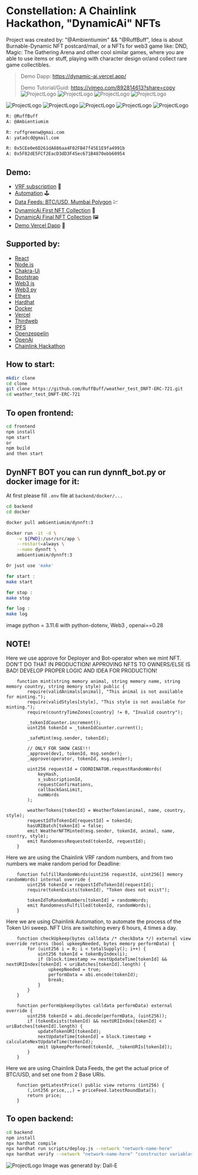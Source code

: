 # Constellation: A Chainlink Hackathon, "DynamicAi" NFTs
Project was created by: "@Ambientiumim" && "@RuffBuff",
Idea is about Burnable-Dynamic NFT postcard/mail, or a NFTs for web3 game like: DND, Magic: The Gathering Arena and other cool similar games, where you are able to use items or stuff, playing with character design or/and collect rare game collectibles.
> Demo Dapp: https://dynamic-ai.vercel.app/
>
> Demo Tutorial/Guid: https://vimeo.com/892814613?share=copy
![ProjectLogo](https://github.com/ruffbuff/weather_test_DNFT-ERC-721/blob/main/frontend/src/images/Why.jpg)
![ProjectLogo](https://github.com/ruffbuff/weather_test_DNFT-ERC-721/blob/main/frontend/src/images/Start.jpg)
![ProjectLogo](https://github.com/ruffbuff/weather_test_DNFT-ERC-721/blob/main/frontend/src/images/Mid.jpg)
![ProjectLogo](https://github.com/ruffbuff/weather_test_DNFT-ERC-721/blob/main/frontend/src/images/End.jpg)

![ProjectLogo](https://github.com/ruffbuff/weather_test_DNFT-ERC-721/blob/main/frontend/src/images/hackathon.jpg)
![ProjectLogo](https://github.com/ruffbuff/weather_test_DNFT-ERC-721/blob/main/frontend/src/images/hackathon2.jpg)
![ProjectLogo](https://github.com/ruffbuff/weather_test_DNFT-ERC-721/blob/main/frontend/src/images/hackathon3.jpg)
![ProjectLogo](https://github.com/ruffbuff/weather_test_DNFT-ERC-721/blob/main/frontend/src/images/hackathon4.jpg)
![ProjectLogo](https://github.com/ruffbuff/weather_test_DNFT-ERC-721/blob/main/frontend/src/images/hackathon5.jpg)
```bash
R: @RuffBuff
A: @Ambientiumim

R: ruffgreenw@gmai.com 
A: yatadcd@gmail.com

R: 0x5CEe0e6D261dA886aa4F02FB47f45E1E9fa4991b
A: 0x5F82dE5FCf2EacD3dD3F45ec671B4870ebb60954
```

## Demo:
- [VRF subscription](https://vrf.chain.link/mumbai/6385) :game_die:
- [Automation](https://automation.chain.link/mumbai/23104568745556896409274835808211757805780096452881858554117652458904576237493) :joystick:
- [Data Feeds: BTC/USD, Mumbai Polygon](https://mumbai.polygonscan.com/address/0x007A22900a3B98143368Bd5906f8E17e9867581b) :chart:
- [DynamicAi First NFT Collection](https://mumbai.polygonscan.com/address/0xc1ba35D68B3B951FFaDbC264041A0868B70B01c0) :art:
- [DynamicAi Final NFT Collection](https://mumbai.polygonscan.com/address/0x71708CFC7c8dBcDeaC10043C9e50Bf7d22222037) :framed_picture:
- [Demo Vercel Dapp](https://dynamic-ai.vercel.app/) :tada:

## Supported by:
- [React](https://react.dev/)
- [Node.js](https://nodejs.org/)
- [Chakra-Ui](https://chakra-ui.com/)
- [Bootstrap](https://getbootstrap.com/)
- [Web3 js](https://web3js.readthedocs.io/en/v1.10.0/)
- [Web3 py](https://web3py.readthedocs.io/en/stable/)
- [Ethers](https://docs.ethers.org/v6/)
- [Hardhat](https://hardhat.org/)
- [Docker](https://www.docker.com/)
- [Vercel](https://vercel.com/)
- [Thirdweb](https://thirdweb.com/)
- [IPFS](https://ipfs.tech/)
- [Openzeppelin](https://www.openzeppelin.com/)
- [OpenAi](https://openai.com/)
- [Chainlink Hackathon](https://chain.link/hackathon?utm_medium=referral&utm_source=chainlink&utm_campaign=constellation-hackathon&agid=0s477xp3xv6v)

## How to start:
```bash
mkdir clone
cd clone
git clone https://github.com/RuffBuff/weather_test_DNFT-ERC-721.git
cd weather_test_DNFT-ERC-721
```

## To open frontend:
```bash
cd frontend
npm install
npm start
or
npm build
and then start
```

## DynNFT BOT you can run dynnft_bot.py  or docker image for it:
At first please fill `.env` file at `backend/docker/...`
```bash
cd backend
cd docker

docker pull ambientiumim/dynnft:3

docker run -it -d \
    -v ${PWD}:/usr/src/app \
    --restart=always \
    --name dynnft \
    ambientiumim/dynnft:3

Or just use 'make' 

for start :
make start

for stop :
make stop

for log :
make log
```
image python = 3.11.6 with python-dotenv, Web3 , openai==0.28

## NOTE!
Here we use approve for Deployer and Bot-operator when we mint NFT.
DON'T DO THAT IN PRODUCTION! APPROVING NFTS TO OWNERS/ELSE IS BAD!
DEVELOP PROPER LOGIC AND IDEA FOR PRODUCTION!
```solidity
    function mint(string memory animal, string memory name, string memory country, string memory style) public {
        require(validAnimals[animal], "This animal is not available for minting.");
        require(validStyles[style], "This style is not available for minting.");
        require(countryTimeZones[country] != 0, "Invalid country");

        _tokenIdCounter.increment();
        uint256 tokenId = _tokenIdCounter.current();

        _safeMint(msg.sender, tokenId);

        // ONLY FOR SHOW CASE!!!
        _approve(dev1, tokenId, msg.sender);
        _approve(operator, tokenId, msg.sender);

        uint256 requestId = COORDINATOR.requestRandomWords(
            keyHash,
            s_subscriptionId,
            requestConfirmations,
            callbackGasLimit,
            numWords
        );

        weatherTokens[tokenId] = WeatherToken(animal, name, country, style);
        requestIdToTokenId[requestId] = tokenId;
        hasURIBatch[tokenId] = false;
        emit WeatherNFTMinted(msg.sender, tokenId, animal, name, country, style);
        emit RandomnessRequested(tokenId, requestId);
    }
```
Here we are using the Chainlink VRF random numbers, and from two numbers we make random period for Deadline:
```solidity
    function fulfillRandomWords(uint256 requestId, uint256[] memory randomWords) internal override {
        uint256 tokenId = requestIdToTokenId[requestId];
        require(tokenExists(tokenId), "Token does not exist");

        tokenIdToRandomNumbers[tokenId] = randomWords;
        emit RandomnessFulfilled(tokenId, randomWords);
    }
```
Here we are using Chainlink Automation, to automate the process of the Token Uri sweep.
NFT Uris are switching every 6 hours, 4 times a day.
```solidity
    function checkUpkeep(bytes calldata /* checkData */) external view override returns (bool upkeepNeeded, bytes memory performData) {
        for (uint256 i = 0; i < totalSupply(); i++) {
            uint256 tokenId = tokenByIndex(i);
            if (block.timestamp >= nextUpdateTime[tokenId] && nextURIIndex[tokenId] < uriBatches[tokenId].length) {
                upkeepNeeded = true;
                performData = abi.encode(tokenId);
                break;
            }
        }
    }

    function performUpkeep(bytes calldata performData) external override {
        uint256 tokenId = abi.decode(performData, (uint256));
        if (tokenExists(tokenId) && nextURIIndex[tokenId] < uriBatches[tokenId].length) {
            updateTokenURI(tokenId);
            nextUpdateTime[tokenId] = block.timestamp + calculateNextUpdateTime(tokenId);
            emit UpkeepPerformed(tokenId, _tokenURIs[tokenId]);
        }
    }
```
Here we are using Chainlink Data Feeds, the get the actual price of BTC/USD, and set one from 2 Base URIs.
```solidity
    function getLatestPrice() public view returns (int256) {
        (,int256 price,,,) = priceFeed.latestRoundData();
        return price;
    }
```

## To open backend:
```bash
cd backend
npm install
npx hardhat compile
npx hardhat run scripts/deploy.js --network "network-name-here"
npx hardhat verify --network "network-name-here" "constructor variables if they are "exist"
```

![ProjectLogo](https://github.com/ruffbuff/weather_test_DNFT-ERC-721/blob/main/frontend/src/images/log.png)
Image was generatd by: Dall-E
